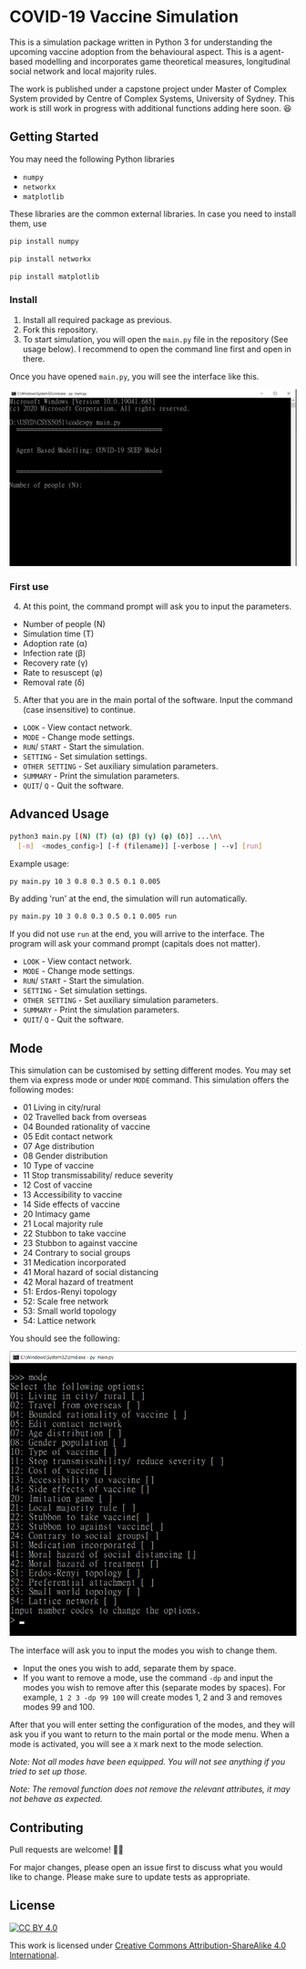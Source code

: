 # COVID-19 Vaccine Simulation

This is a simulation package written in Python 3 for understanding the upcoming vaccine adoption from the behavioural aspect. This is a agent-based modelling and incorporates game theoretical measures, longitudinal social network and local majority rules.

The work is published under a capstone project under Master of Complex System provided by Centre of Complex Systems, University of Sydney. This work is still work in progress with additional functions adding here soon. :satisfied:

## Getting Started

You may need the following Python libraries
* `numpy`
* `networkx`
* `matplotlib`

These libraries are the common external libraries. In case you need to install them, use
```bash
pip install numpy
```
```bash
pip install networkx
```
```bash
pip install matplotlib
```

### Install
1. Install all required package as previous.
2. Fork this repository.
3. To start simulation, you will open the `main.py` file in the repository (See usage below). I recommend to open the command line first and open in there.

Once you have opened `main.py`, you will see the interface like this.

![Initial interface](/fig/Interface01.PNG)

### First use
4. At this point, the command prompt will ask you to input the parameters.
  * Number of people (N)
  * Simulation time (T)
  * Adoption rate (α)
  * Infection rate (β)
  * Recovery rate (γ)
  * Rate to resuscept (φ)
  * Removal rate (δ)
5. After that you are in the main portal of the software. Input the command (case insensitive) to continue.
  * `LOOK` - View contact network.
  * `MODE` - Change mode settings.
  * `RUN`/ `START` - Start the simulation.
  * `SETTING` - Set simulation settings.
  * `OTHER SETTING` - Set auxiliary simulation parameters.
  * `SUMMARY` - Print the simulation parameters.
  * `QUIT`/ `Q` - Quit the software.

## Advanced Usage

```bash
python3 main.py [(N) (T) (α) (β) (γ) (φ) (δ)] ...\n\
  [-m]  <modes_config>] [-f (filename)] [-verbose | --v] [run]
```

Example usage:
```bash
py main.py 10 3 0.8 0.3 0.5 0.1 0.005
```
By adding 'run' at the end, the simulation will run automatically.
```bash
py main.py 10 3 0.8 0.3 0.5 0.1 0.005 run
```

If you did not use `run` at the end, you will arrive to the interface. The program will ask your command prompt (capitals does not matter).

* `LOOK` - View contact network.
* `MODE` - Change mode settings.
* `RUN`/ `START` - Start the simulation.
* `SETTING` - Set simulation settings.
* `OTHER SETTING` - Set auxiliary simulation parameters.
* `SUMMARY` - Print the simulation parameters.
* `QUIT`/ `Q` - Quit the software.

## Mode
This simulation can be customised by setting different modes. You may set them via express mode or under `MODE` command. This simulation offers the following modes:

* 01 Living in city/rural
* 02 Travelled back from overseas
* 04 Bounded rationality of vaccine
* 05 Edit contact network
* 07 Age distribution
* 08 Gender distribution
* 10 Type of vaccine
* 11 Stop transmissability/ reduce severity
* 12 Cost of vaccine
* 13 Accessibility to vaccine
* 14 Side effects of vaccine
* 20 Intimacy game
* 21 Local majority rule
* 22 Stubbon to take vaccine
* 23 Stubbon to against vaccine
* 24 Contrary to social groups
* 31 Medication incorporated
* 41 Moral hazard of social distancing
* 42 Moral hazard of treatment
* 51: Erdos-Renyi topology
* 52: Scale free network
* 53: Small world topology
* 54: Lattice network

You should see the following:

![Mode interface](/fig/InterfaceMode01.png)

The interface will ask you to input the modes you wish to change them.
* Input the ones you wish to add, separate them by space.
* If you want to remove a mode, use the command `-dp` and input the modes you wish to remove after this (separate modes by spaces). For example, `1 2 3 -dp 99 100` will create modes 1, 2 and 3 and removes modes 99 and 100.

After that you will enter setting the configuration of the modes, and they will ask you if you want to return to the main portal or the mode menu. When a mode is activated, you will see a `X` mark next to the mode selection.

_Note: Not all modes have been equipped. You will not see anything if you tried to set up those._

_Note: The removal function does not remove the relevant attributes, it may not behave as expected._

## Contributing
Pull requests are welcome! :rocket::rocket:

For major changes, please open an issue first to discuss what you would like to change. Please make sure to update tests as appropriate.

## License
[![CC BY 4.0][cc-by-shield]][cc-by]

This work is licensed under [Creative Commons Attribution-ShareAlike 4.0 International](https://creativecommons.org/licenses/by-sa/4.0/).

[cc-by]: http://creativecommons.org/licenses/by/4.0/
[cc-by-image]: https://i.creativecommons.org/l/by/4.0/88x31.png
[cc-by-shield]: https://img.shields.io/badge/License-CC%20BY%204.0-lightgrey.svg
